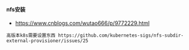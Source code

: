 #### nfs安装
- https://www.cnblogs.com/wutao666/p/9772229.html

``
高版本k8s需要设置东西
https://github.com/kubernetes-sigs/nfs-subdir-external-provisioner/issues/25
``